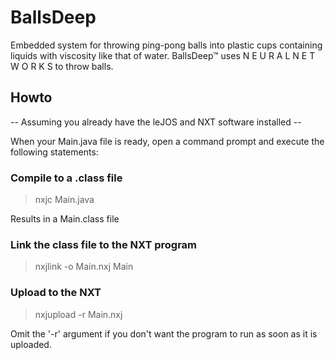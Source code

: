 # BallsDeep

Embedded system for throwing ping-pong balls into plastic cups containing liquids with viscosity like that of water.
BallsDeep™ uses     N E U R A L   N E T W O R K S     to throw balls.

## Howto
-- Assuming you already have the leJOS and NXT software installed --

When your Main.java file is ready, open a command prompt and execute the following statements: 

### Compile to a .class file
> nxjc Main.java

Results in a Main.class file
### Link the class file to the NXT program
> nxjlink -o Main.nxj Main

### Upload to the NXT
> nxjupload -r Main.nxj

Omit the '-r' argument if you don't want the program to run as soon as it is uploaded.
